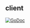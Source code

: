 ## client

[![GoDoc](https://godoc.org/github.com/joyent/containerpilot?status.svg)](https://godoc.org/github.com/joyent/containerpilot/client)
